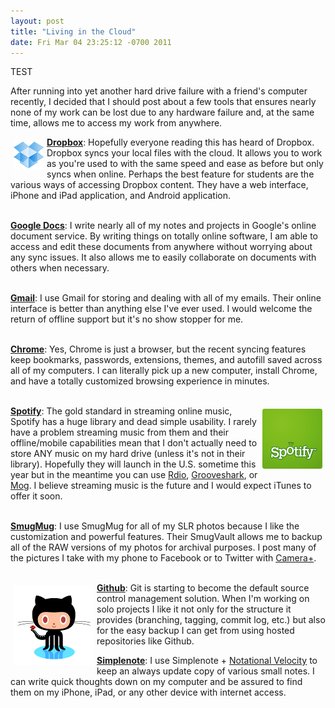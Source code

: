 ```yaml
--- 
layout: post
title: "Living in the Cloud"
date: Fri Mar 04 23:25:12 -0700 2011
---
```


TEST

After running into yet another hard drive failure with a friend's computer recently, I decided that I should post about a few tools that ensures nearly none of my work can be lost due to any hardware failure and, at the same time, allows me to access my work from anywhere.
<br/>

<img style="float:left;margin:5px;border:none" src="/images/posts/dropbox-icon.png"/>[**Dropbox**](http://dropbox.com): Hopefully everyone reading this has heard of Dropbox. Dropbox syncs your local files with the cloud. It allows you to work as you're used to with the same speed and ease as before but only syncs when online. Perhaps the best feature for students are the various ways of accessing Dropbox content. They have a web interface, iPhone and iPad application, and Android application.  
<br/>

[**Google Docs**](http://docs.google.com): I write nearly all of my notes and projects in Google's online document service. By writing things on totally online software, I am able to access and edit these documents from anywhere without worrying about any sync issues. It also allows me to easily collaborate on documents with others when necessary.  
<br/>

[**Gmail**](http://mail.google.com): I use Gmail for storing and dealing with all of my emails. Their online interface is better than anything else I've ever used. I would welcome the return of offline support but it's no show stopper for me.  
<br/>

[**Chrome**](http://www.google.com/chrome/): Yes, Chrome is just a browser, but the recent syncing features keep bookmarks, passwords, extensions, themes, and autofill saved across all of my computers. I can literally pick up a new computer, install Chrome, and have a totally customized browsing experience in minutes.  
<br/>

<img style="float:right;margin:5px;border:none" src="/images/posts/spotify_logo.png"/>[**Spotify**](http://spotify.com): The gold standard in streaming online music, Spotify has a huge library and dead simple usability. I rarely have a problem streaming music from them and their offline/mobile capabilities mean that I don't actually need to store ANY music on my hard drive (unless it's not in their library). Hopefully they will launch in the U.S. sometime this year but in the meantime you can use [Rdio](http://www.rdio.com/), [Grooveshark](http://listen.grooveshark.com/), or [Mog](http://mog.com/). I believe streaming music is the future and I would expect iTunes to offer it soon.  
<br/>

[**SmugMug**](http://smugmug.com): I use SmugMug for all of my SLR photos because I like the customization and powerful features. Their SmugVault allows me to backup all of the RAW versions of my photos for archival purposes. I post many of the pictures I take with my phone to Facebook or to Twitter with [Camera+](http://campl.us/).  
<br/>

<img style="float:left;margin:5px;border:none" src="/images/posts/github_octocat.png">[**Github**](http://github.com): Git is starting to become the default source control management solution. When I'm working on solo projects I like it not only for the structure it provides (branching, tagging, commit log, etc.) but also for the easy backup I can get from using hosted repositories like Github.
<br/>

[**Simplenote**](http://simplenoteapp.com/): I use Simplenote + [Notational Velocity](http://notational.net/) to keep an always update copy of various small notes. I can write quick thoughts down on my computer and be assured to find them on my iPhone, iPad, or any other device with internet access.